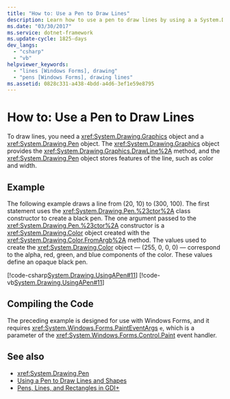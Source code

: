 ```yaml
---
title: "How to: Use a Pen to Draw Lines"
description: Learn how to use a pen to draw lines by using a a System.Drawing.Graphics object and a System.Drawing.Pen object.
ms.date: "03/30/2017"
ms.service: dotnet-framework
ms.update-cycle: 1825-days
dev_langs:
  - "csharp"
  - "vb"
helpviewer_keywords:
  - "lines [Windows Forms], drawing"
  - "pens [Windows Forms], drawing lines"
ms.assetid: 0828c331-a438-4bdd-a4d6-3ef1e59e8795
---
```

# How to: Use a Pen to Draw Lines

To draw lines, you need a <xref:System.Drawing.Graphics> object and a <xref:System.Drawing.Pen> object. The <xref:System.Drawing.Graphics> object provides the <xref:System.Drawing.Graphics.DrawLine%2A> method, and the <xref:System.Drawing.Pen> object stores features of the line, such as color and width.

## Example

The following example draws a line from (20, 10) to (300, 100). The first statement uses the <xref:System.Drawing.Pen.%23ctor%2A> class constructor to create a black pen. The one argument passed to the <xref:System.Drawing.Pen.%23ctor%2A> constructor is a <xref:System.Drawing.Color> object created with the <xref:System.Drawing.Color.FromArgb%2A> method. The values used to create the <xref:System.Drawing.Color> object — (255, 0, 0, 0) — correspond to the alpha, red, green, and blue components of the color. These values define an opaque black pen.

[!code-csharp[System.Drawing.UsingAPen#11](~/samples/snippets/csharp/VS_Snippets_Winforms/System.Drawing.UsingAPen/CS/Class1.cs#11)]
[!code-vb[System.Drawing.UsingAPen#11](~/samples/snippets/visualbasic/VS_Snippets_Winforms/System.Drawing.UsingAPen/VB/Class1.vb#11)]

## Compiling the Code

The preceding example is designed for use with Windows Forms, and it requires <xref:System.Windows.Forms.PaintEventArgs> `e`, which is a parameter of the <xref:System.Windows.Forms.Control.Paint> event handler.

## See also

- <xref:System.Drawing.Pen>
- [Using a Pen to Draw Lines and Shapes](using-a-pen-to-draw-lines-and-shapes.md)
- [Pens, Lines, and Rectangles in GDI+](pens-lines-and-rectangles-in-gdi.md)

